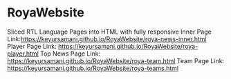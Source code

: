 # RoyaWebsite
Sliced RTL Language Pages into HTML with fully responsive
Inner Page Link:https://keyursamani.github.io/RoyaWebsite/roya-news-inner.html
Player Page Link: https://keyursamani.github.io/RoyaWebsite/roya-player.html
Top News Page Link: https://keyursamani.github.io/RoyaWebsite/roya-team.html
Team Page Link: https://keyursamani.github.io/RoyaWebsite/roya-teams.html
